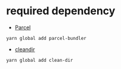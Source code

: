 # required dependency

- [Parcel](https://parceljs.org/)

````
yarn global add parcel-bundler
````

- [cleandir](https://www.npmjs.com/package/clean-dir)

````
yarn global add clean-dir
````
